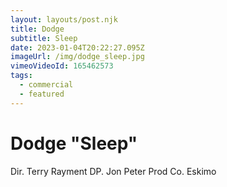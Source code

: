 ```yaml
---
layout: layouts/post.njk
title: Dodge
subtitle: Sleep
date: 2023-01-04T20:22:27.095Z
imageUrl: /img/dodge_sleep.jpg
vimeoVideoId: 165462573
tags:
  - commercial
  - featured
---
```

# Dodge "Sleep"

Dir. Terry Rayment
DP. Jon Peter
Prod Co. Eskimo